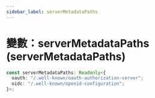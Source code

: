 ```yaml
---
sidebar_label: serverMetadataPaths
---
```


# 變數：serverMetadataPaths (serverMetadataPaths)

```ts
const serverMetadataPaths: Readonly<{
  oauth: "/.well-known/oauth-authorization-server";
  oidc: "/.well-known/openid-configuration";
}>;
```
